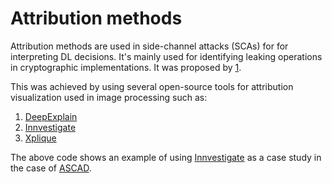 # Attribution methods

Attribution methods are used in side-channel attacks (SCAs) for for interpreting DL decisions. It's mainly used for identifying leaking operations in cryptographic implementations. It was proposed by [1](https://eprint.iacr.org/2019/143.pdf).

This was achieved by using several open-source tools for attribution visualization used in image processing such as:
1. [DeepExplain](https://github.com/marcoancona/DeepExplain)
2. [Innvestigate](https://github.com/albermax/innvestigate)
3. [Xplique](https://github.com/deel-ai/xplique)

The above code shows an example of using [Innvestigate](https://github.com/albermax/innvestigate) as a case study in the case of [ASCAD](https://github.com/ANSSI-FR/ASCAD/tree/master/ATMEGA_AES_v1). 



